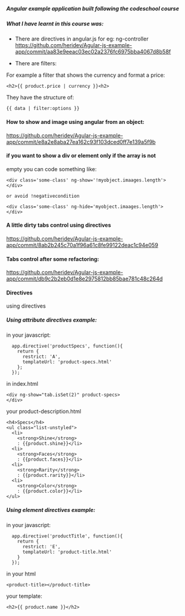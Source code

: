 ##### Angular example application built following the codeschool course

##### What I have learnt in this course was:

- There are directives in angular.js for eg: ng-controller
 https://github.com/heridev/Agular-js-example-app/commit/aa83e9eeac03ec02a2376fc6975bba4067d8b58f


- There are filters:

For example a filter that shows the currency and format a price:
```
<h2>{{ product.price | currency }}<h2>
```

They have the structure of:
```
{{ data | filter:options }}
```

#### How to show and image using angular from an object:
https://github.com/heridev/Agular-js-example-app/commit/e8a2e8aba27ea162c93f103dced0ff7e139a5f9b

#### if you want to show a div or element only if the array is not
 empty you can code something like:


```
<div class='some-class' ng-show='!myobject.imaages.length'>
</div>

or avoid !negativecondition

<div class='some-class' ng-hide='myobject.imaages.length'>
</div>

```
#### A little dirty tabs control using directives
https://github.com/heridev/Agular-js-example-app/commit/8ab2b245c70a1f96a61c8fe99122deac1c94e059

#### Tabs control after some refactoring:
https://github.com/heridev/Agular-js-example-app/commit/db9c2b2eb0d1e8e2975812bb85bae781c48c264d


#### Directives

using directives

##### Using attribute directives example:

in your javascript:
```
  app.directive('productSpecs', function(){
    return {
      restrict: 'A',
      templateUrl: 'product-specs.html'
    };
  });
```


in index.html
```
<div ng-show="tab.isSet(2)" product-specs>
</div>
```

your product-description.html
```
<h4>Specs</h4>
<ul class="list-unstyled">
  <li>
    <strong>Shine</strong>
    : {{product.shine}}</li>
  <li>
    <strong>Faces</strong>
    : {{product.faces}}</li>
  <li>
    <strong>Rarity</strong>
    : {{product.rarity}}</li>
  <li>
    <strong>Color</strong>
    : {{product.color}}</li>
</ul>
```

##### Using element directives example:

in your javascript:

```
  app.directive('productTitle', function(){
    return {
      restrict: 'E',
      templateUrl: 'product-title.html'
    }
  });
```

in your html
```
<product-title></product-title>
```

your template:
```
<h2>{{ product.name }}</h2>
```

